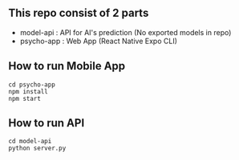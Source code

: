 ## This repo consist of 2 parts
- model-api : API for AI's prediction (No exported models in repo)
- psycho-app : Web App (React Native Expo CLI)

## How to run Mobile App
    cd psycho-app
    npm install
    npm start

## How to run API
    cd model-api
    python server.py
